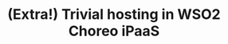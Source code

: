 ---
title: '(Extra!) Trivial hosting in WSO2 Choreo iPaaS'
description: Manual integrations? Scheduled integrations (cron jobs)? Triggered integrations? Integrations as APIs? No problem! Write the code, attach the repo to WSO2 Choreo, and let it do the rest.    
image: 'images/choreo-ipaas-image-v2.png'
---
